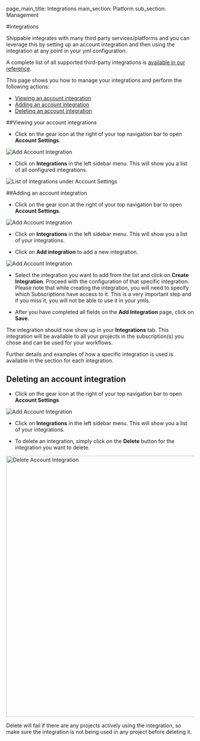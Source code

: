 page_main_title: Integrations
main_section: Platform
sub_section: Management

#Integrations

Shippable integrates with many third party services/platforms and you can leverage this by setting up an account integration and then using the integration at any point in your yml configuration.

A complete list of all supported third-party integrations is [available in our reference](/platform/integration/overview/).

This page shows you how to manage your integrations and perform the following actions:

- [Viewing an account integration](#view-integration)
- [Adding an account integration](#add-integration)
- [Deleting an account integration](#delete-integration)

<a name="view-integration"></a>
##Viewing your account integrations

- Click on the gear icon at the right of your top navigation bar to open **Account Settings**.

<img src="/images/getting-started/account-settings.png" alt="Add Account Integration">

- Click on **Integrations** in the left sidebar menu. This will show you a list of all configured integrations.

<img src="/images/getting-started/list-integrations.png" alt="List of integrations
under Account Settings">

<a name="add-integration"></a>
##Adding an account integration

- Click on the gear icon at the right of your top navigation bar to open **Account Settings**.

<img src="/images/getting-started/account-settings.png" alt="Add Account Integration">

- Click on **Integrations** in the left sidebar menu. This will show you a list of your integrations.

- Click on **Add integration** to add a new integration.

<img src="/images/getting-started/add-integration.png" alt="Add Account Integration">

- Select the integration you want to add from the list and click on **Create Integration**. Proceed with the
configuration of that specific integration. Please note that while creating the integration, you will need to specify which Subscriptions have access to it. This is a very important step and if you miss it, you will not be able to use it in your ymls.

- After you have completed all fields on the **Add Integration** page, click on **Save**.

The integration should now show up in your **Integrations** tab. This integration will be available to all your projects in the subscription(s) you chose and can be used for your workflows.

Further details and examples of how a specific integration is used is available in the
section for each integration.

<a name="delete-integration"></a>
## Deleting an account integration

- Click on the gear icon at the right of your top navigation bar to open **Account Settings**

<img src="/images/getting-started/account-settings.png" alt="Add Account Integration">

- Click on **Integrations** in the left sidebar menu. This will show you a list of your integrations.

- To delete an integration, simply click on the **Delete** button for the integration you want to delete.

<img src="/images/getting-started/delete-integration.png" alt="Delete Account
Integration" style="width:700px;"/>

Delete will fail if there are any projects actively using the integration, so make sure the integration is not being used in any project before deleting it.
